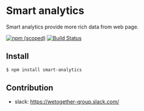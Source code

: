 # Smart analytics
Smart analytics provide more rich data from web page.


[![npm (scoped)](https://img.shields.io/npm/v/:norux/:smart-analytics.svg)](https://www.npmjs.com/package/@norux/smart-analytics)
[![Build Status](https://travis-ci.org/norux/smart-analytics.svg?branch=master)](https://travis-ci.org/norux/smart-analytics)

## Install
```bash
$ npm install smart-analytics
```

## Contribution

* slack: https://wetogether-group.slack.com/
